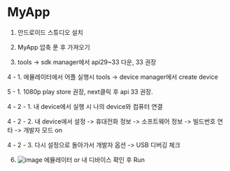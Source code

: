 # MyApp

1. 안드로이드 스튜디오 설치

2. MyApp 압축 푼 후 가져오기

3. tools -> sdk manager에서 api29~33 다운, 33 권장


4 - 1. 에뮬레이터에서 어플 실행시 tools -> device manager에서 create device

5 - 1. 1080p play store 권장, next클릭 후 api 33 권장.


4 - 2 - 1. 내 device에서 실행 시 나의 device와 컴퓨터 연결

4 - 2 - 2. 내 device에서 설정 -> 휴대전화 정보 -> 소프트웨어 정보 -> 빌드번호 연타 -> 개발자 모드 on

4 - 2 - 3. 다시 설정으로 돌아가서 개발자 옵션 -> USB 디버깅 체크

6. ![image](https://user-images.githubusercontent.com/108859978/204735427-ecc6ad9f-f75f-42ba-8a63-c17d598433ed.png)
   에뮬레이터 or 내 디바이스 확인 후
   Run





